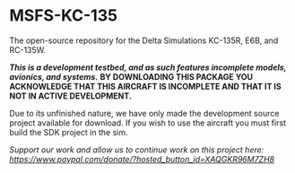 # MSFS-KC-135
The open-source repository for the Delta Simulations KC-135R, E6B, and RC-135W.

_**This is a development testbed, and as such features incomplete models, avionics, and systems.**_
**BY DOWNLOADING THIS PACKAGE YOU ACKNOWLEDGE THAT THIS AIRCRAFT IS INCOMPLETE AND THAT IT IS NOT IN ACTIVE DEVELOPMENT.**

Due to its unfinished nature, we have only made the development source project available for download. If you wish to use the aircraft you must first build the SDK project in the sim.

_Support our work and allow us to continue work on this project here: https://www.paypal.com/donate/?hosted_button_id=XAQGKR96M7ZH8_
